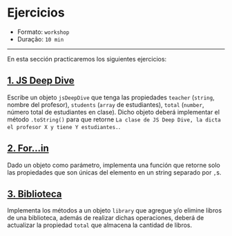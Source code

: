 # Ejercicios

* Formato: `workshop`
* Duração: `10 min`

***

En esta sección practicaremos los siguientes ejercicios:

## [1. JS Deep Dive](https://github.com/Laboratoria/ec-js-deep-dive-exercises/blob/data-structures/data-structures/00-jsdd.js)

Escribe un objeto `jsDeepDive` que tenga las propiedades `teacher` (`string`,
nombre del profesor), `students` (`array` de estudiantes), `total` (`number`,
número total de estudiantes en clase). Dicho objeto deberá implementar el método
`.toString()` para que retorne `La clase de JS Deep Dive, la dicta el profesor X
y tiene Y estudiantes.`.

## [2. For...in](https://github.com/Laboratoria/ec-js-deep-dive-exercises/blob/data-structures/data-structures/01-for-in.js)

Dado un objeto como parámetro, implementa una función que retorne solo las
propiedades que son únicas del elemento en un string separado por `,`s.

## [3. Biblioteca](https://github.com/Laboratoria/ec-js-deep-dive-exercises/blob/data-structures/data-structures/02-library.js)

Implementa los métodos a un objeto `library` que agregue y/o elimine libros de
una biblioteca, además de realizar dichas operaciones, deberá de actualizar la
propiedad `total` que almacena la cantidad de libros.
